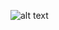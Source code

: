 
![alt text](https://github.com/mxmueller/ulla-foundation/blob/main/docs/database/db-schema/ulla-db-schema-mark3.png)
